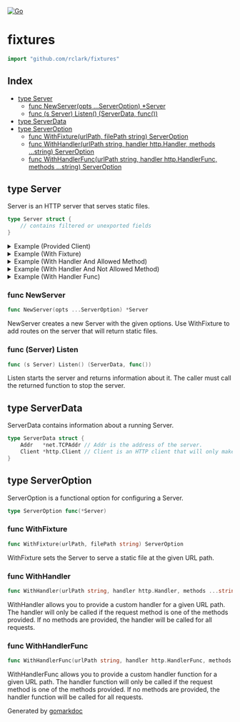 [![Go](https://github.com/rclark/fixtures/actions/workflows/go.yml/badge.svg)](https://github.com/rclark/fixtures/actions/workflows/go.yml)

# fixtures

```go
import "github.com/rclark/fixtures"
```

## Index

- [type Server](<#Server>)
  - [func NewServer\(opts ...ServerOption\) \*Server](<#NewServer>)
  - [func \(s Server\) Listen\(\) \(ServerData, func\(\)\)](<#Server.Listen>)
- [type ServerData](<#ServerData>)
- [type ServerOption](<#ServerOption>)
  - [func WithFixture\(urlPath, filePath string\) ServerOption](<#WithFixture>)
  - [func WithHandler\(urlPath string, handler http.Handler, methods ...string\) ServerOption](<#WithHandler>)
  - [func WithHandlerFunc\(urlPath string, handler http.HandlerFunc, methods ...string\) ServerOption](<#WithHandlerFunc>)


<a name="Server"></a>
## type Server

Server is an HTTP server that serves static files.

```go
type Server struct {
    // contains filtered or unexported fields
}
```

<details><summary>Example (Provided Client)</summary>
<p>



```go
package main

import (
	"fmt"
	"io"
	"log"
	"net/http"

	"github.com/rclark/fixtures"
)

func main() {
	// Create a server that serves a handler function.
	s := fixtures.NewServer(
		fixtures.WithHandlerFunc("/data", func(w http.ResponseWriter, r *http.Request) {
			if _, err := w.Write([]byte("Lorem ipsum dolor sit amet")); err != nil {
				log.Fatal("writing to response should not error: ", err)
			}
		}),
	)

	// Start the server and defer stopping it.
	info, stop := s.Listen()
	defer stop()

	// Make a request to the server. It doesn't matter what you pass as the host,
	// it will always be directed to the server.
	resp, err := info.Client.Get("https://just.made.this.up.com/data")
	if err != nil {
		panic(err)
	}
	defer resp.Body.Close()

	found, err := io.ReadAll(resp.Body)
	if err != nil {
		log.Fatal("reading body should not error: ", err)
	}

	fmt.Println(string(found))
}
```

#### Output

```
Lorem ipsum dolor sit amet
```

</p>
</details>

<details><summary>Example (With Fixture)</summary>
<p>



```go
package main

import (
	"fmt"
	"io"
	"log"
	"net/http"
	"os"

	"github.com/rclark/fixtures"
)

func main() {
	// Generate a fixture file.
	expect := "Lorem ipsum dolor sit amet"
	file, err := os.CreateTemp("", "")
	if err != nil {
		log.Fatal("creating temp file should not error: ", err)
	}
	defer os.Remove(file.Name())
	defer file.Close()
	if _, err := file.WriteString(expect); err != nil {
		log.Fatal("writing to temp file should not error: ", err)
	}
	file.Close()

	// Create a server that serves the fixture file.
	s := fixtures.NewServer(
		fixtures.WithFixture("/data", file.Name()),
	)

	// Start the server and defer stopping it.
	info, stop := s.Listen()
	defer stop()

	// Make a request to the server.
	url := fmt.Sprintf("http://%s/data", info.Addr.String())
	resp, err := http.DefaultClient.Get(url)
	if err != nil {
		log.Fatal("request for fixture file should not error: ", err)
	}
	defer resp.Body.Close()

	found, err := io.ReadAll(resp.Body)
	if err != nil {
		log.Fatal("reading body should not error: ", err)
	}

	fmt.Println(string(found))
}
```

#### Output

```
Lorem ipsum dolor sit amet
```

</p>
</details>

<details><summary>Example (With Handler And Allowed Method)</summary>
<p>



```go
package main

import (
	"fmt"
	"io"
	"log"
	"net/http"

	"github.com/rclark/fixtures"
)

func main() {
	// Create a server that serves a handler function. Only GET requests are
	// allowed.
	handler := http.HandlerFunc(func(w http.ResponseWriter, r *http.Request) {
		if _, err := w.Write([]byte("Lorem ipsum dolor sit amet")); err != nil {
			log.Fatal("writing to response should not error: ", err)
		}
	})
	s := fixtures.NewServer(
		fixtures.WithHandler("/data", handler, "GET"),
	)

	// Start the server and defer stopping it.
	info, stop := s.Listen()
	defer stop()

	// Make a request to the server.
	url := fmt.Sprintf("http://%s/data", info.Addr.String())
	resp, err := http.DefaultClient.Get(url)
	if err != nil {
		log.Fatal("request for handler func should not error: ", err)
	}
	defer resp.Body.Close()

	found, err := io.ReadAll(resp.Body)
	if err != nil {
		log.Fatal("reading body should not error: ", err)
	}

	fmt.Println(string(found))
}
```

#### Output

```
Lorem ipsum dolor sit amet
```

</p>
</details>

<details><summary>Example (With Handler And Not Allowed Method)</summary>
<p>



```go
package main

import (
	"fmt"
	"log"
	"net/http"

	"github.com/rclark/fixtures"
)

func main() {
	// Create a server that serves a handler function. Only GET requests are
	// allowed.
	handler := http.HandlerFunc(func(w http.ResponseWriter, r *http.Request) {
		if _, err := w.Write([]byte("Lorem ipsum dolor sit amet")); err != nil {
			log.Fatal("writing to response should not error: ", err)
		}
	})
	s := fixtures.NewServer(
		fixtures.WithHandler("/data", handler, "GET"),
	)

	// Start the server and defer stopping it.
	info, stop := s.Listen()
	defer stop()

	// Make a request to the server.
	url := fmt.Sprintf("http://%s/data", info.Addr.String())
	resp, err := http.DefaultClient.Post(url, "text/plain", nil)
	if err != nil {
		log.Fatal("request for handler func should not error: ", err)
	}
	defer resp.Body.Close()

	fmt.Println(resp.StatusCode)
}
```

#### Output

```
404
```

</p>
</details>

<details><summary>Example (With Handler Func)</summary>
<p>



```go
package main

import (
	"fmt"
	"io"
	"log"
	"net/http"

	"github.com/rclark/fixtures"
)

func main() {
	// Create a server that serves a handler function.
	s := fixtures.NewServer(
		fixtures.WithHandlerFunc("/data", func(w http.ResponseWriter, r *http.Request) {
			if _, err := w.Write([]byte("Lorem ipsum dolor sit amet")); err != nil {
				log.Fatal("writing to response should not error: ", err)
			}
		}),
	)

	// Start the server and defer stopping it.
	info, stop := s.Listen()
	defer stop()

	// Make a request to the server.
	url := fmt.Sprintf("http://%s/data", info.Addr.String())
	resp, err := http.DefaultClient.Get(url)
	if err != nil {
		log.Fatal("request for handler func should not error: ", err)
	}
	defer resp.Body.Close()

	found, err := io.ReadAll(resp.Body)
	if err != nil {
		log.Fatal("reading body should not error: ", err)
	}

	fmt.Println(string(found))
}
```

#### Output

```
Lorem ipsum dolor sit amet
```

</p>
</details>

<a name="NewServer"></a>
### func NewServer

```go
func NewServer(opts ...ServerOption) *Server
```

NewServer creates a new Server with the given options. Use WithFixture to add routes on the server that will return static files.

<a name="Server.Listen"></a>
### func \(Server\) Listen

```go
func (s Server) Listen() (ServerData, func())
```

Listen starts the server and returns information about it. The caller must call the returned function to stop the server.

<a name="ServerData"></a>
## type ServerData

ServerData contains information about a running Server.

```go
type ServerData struct {
    Addr   *net.TCPAddr // Addr is the address of the server.
    Client *http.Client // Client is an HTTP client that will only make requests to the server.
}
```

<a name="ServerOption"></a>
## type ServerOption

ServerOption is a functional option for configuring a Server.

```go
type ServerOption func(*Server)
```

<a name="WithFixture"></a>
### func WithFixture

```go
func WithFixture(urlPath, filePath string) ServerOption
```

WithFixture sets the Server to serve a static file at the given URL path.

<a name="WithHandler"></a>
### func WithHandler

```go
func WithHandler(urlPath string, handler http.Handler, methods ...string) ServerOption
```

WithHandler allows you to provide a custom handler for a given URL path. The handler will only be called if the request method is one of the methods provided. If no methods are provided, the handler will be called for all requests.

<a name="WithHandlerFunc"></a>
### func WithHandlerFunc

```go
func WithHandlerFunc(urlPath string, handler http.HandlerFunc, methods ...string) ServerOption
```

WithHandlerFunc allows you to provide a custom handler function for a given URL path. The handler function will only be called if the request method is one of the methods provided. If no methods are provided, the handler function will be called for all requests.

Generated by [gomarkdoc](<https://github.com/princjef/gomarkdoc>)
